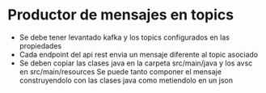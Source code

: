# Productor de mensajes en topics

* Se debe tener levantado kafka y los topics configurados en las propiedades
* Cada endpoint del api rest envia un mensaje diferente al topic asociado
* Se deben copiar las clases java en la carpeta src/main/java y los avsc en src/main/resources
  Se puede tanto componer el mensaje construyendolo con las clases java como metiendolo en un json